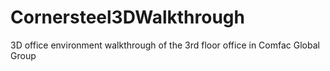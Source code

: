 # Cornersteel3DWalkthrough
3D office environment walkthrough of the 3rd floor office in Comfac Global Group
